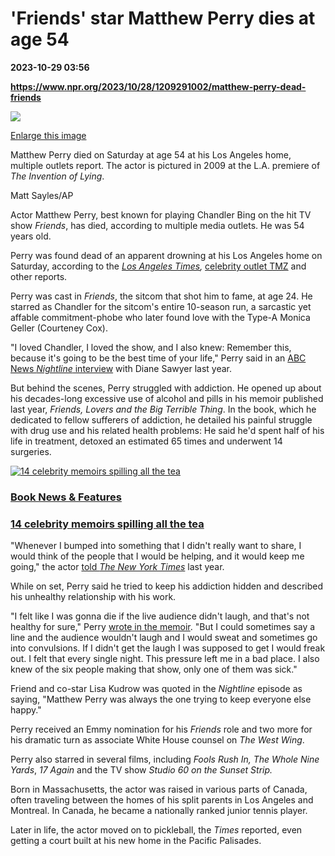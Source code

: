 # 'Friends' star Matthew Perry dies at age 54

**2023-10-29 03:56**

**https://www.npr.org/2023/10/28/1209291002/matthew-perry-dead-friends**

 ![](https://media.npr.org/assets/img/2023/10/28/ap22215813824714_custom-cd70a877bdd5992901214acbddced1ad7b7412a5-s1100-c50.jpg) 

[Enlarge this image](https://media.npr.org/assets/img/2023/10/28/ap22215813824714_custom-cd70a877bdd5992901214acbddced1ad7b7412a5-s1200.jpg)

Matthew Perry died on Saturday at age 54 at his Los Angeles home, multiple outlets report. The actor is pictured in 2009 at the L.A. premiere of _The Invention of Lying_.

Matt Sayles/AP

Actor Matthew Perry, best known for playing Chandler Bing on the hit TV show _Friends_, has died, according to multiple media outlets. He was 54 years old.

Perry was found dead of an apparent drowning at his Los Angeles home on Saturday, according to the [_Los Angeles Times_](https://www.latimes.com/california/story/2023-10-28/freinds-star-matthew-perry-dead-at-56)_,_ [celebrity outlet TMZ](https://www.tmz.com/2023/10/28/friends-star-matthew-perry-dead-dies-drowning/) and other reports.

Perry was cast in _Friends_, the sitcom that shot him to fame, at age 24. He starred as Chandler for the sitcom's entire 10-season run, a sarcastic yet affable commitment-phobe who later found love with the Type-A Monica Geller (Courteney Cox).

"I loved Chandler, I loved the show, and I also knew: Remember this, because it's going to be the best time of your life," Perry said in an [ABC News _Nightline_ interview](https://www.youtube.com/watch?v=57GYwj6YcnU) with Diane Sawyer last year.

But behind the scenes, Perry struggled with addiction. He opened up about his decades-long excessive use of alcohol and pills in his memoir published last year, _Friends, Lovers and the Big Terrible Thing_. In the book, which he dedicated to fellow sufferers of addiction, he detailed his painful struggle with drug use and his related health problems: He said he'd spent half of his life in treatment, detoxed an estimated 65 times and underwent 14 surgeries.

[![14 celebrity memoirs spilling all the tea](https://media.npr.org/assets/img/2022/11/17/copy-of-celebrity-memoirs_sq-d847063523c2a7730c58780bece19e00a35bfb8c-s100-c15.jpg)](https://www.npr.org/2022/12/03/1137511993/celebrity-memoir-book-recommendations)

### [Book News & Features](https://www.npr.org/sections/books-news-features)

### [14 celebrity memoirs spilling all the tea](https://www.npr.org/2022/12/03/1137511993/celebrity-memoir-book-recommendations)

"Whenever I bumped into something that I didn't really want to share, I would think of the people that I would be helping, and it would keep me going," the actor [told _The New York Times_](https://www.nytimes.com/2022/10/23/arts/television/matthew-perry-friends-lovers-and-the-big-terrible-thing.html) last year.

While on set, Perry said he tried to keep his addiction hidden and described his unhealthy relationship with his work.

"I felt like I was gonna die if the live audience didn't laugh, and that's not healthy for sure," Perry [wrote in the memoir](https://us.macmillan.com/books/9781250866448/friendsloversandthebigterriblething). "But I could sometimes say a line and the audience wouldn't laugh and I would sweat and sometimes go into convulsions. If I didn't get the laugh I was supposed to get I would freak out. I felt that every single night. This pressure left me in a bad place. I also knew of the six people making that show, only one of them was sick."

Friend and co-star Lisa Kudrow was quoted in the _Nightline_ episode as saying, "Matthew Perry was always the one trying to keep everyone else happy."

Perry received an Emmy nomination for his _Friends_ role and two more for his dramatic turn as associate White House counsel on _The West Wing_.

Perry also starred in several films, including _Fools Rush In, The Whole Nine Yards_, _17 Again_ and the TV show _Studio 60 on the Sunset Strip._

Born in Massachusetts, the actor was raised in various parts of Canada, often traveling between the homes of his split parents in Los Angeles and Montreal. In Canada, he became a nationally ranked junior tennis player.

Later in life, the actor moved on to pickleball, the _Times_ reported, even getting a court built at his new home in the Pacific Palisades.